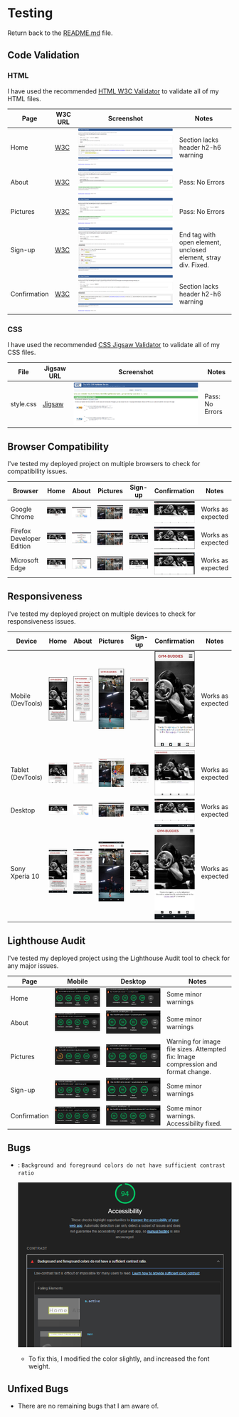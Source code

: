 # Testing

Return back to the [README.md](README.md) file.

## Code Validation

### HTML

I have used the recommended [HTML W3C Validator](https://validator.w3.org) to validate all of my HTML files.

| Page | W3C URL | Screenshot | Notes |
| --- | --- | --- | --- |
| Home | [W3C](https://validator.w3.org/nu/?doc=https%3A%2F%2Fdavidfb94.github.io%2Fproject-1-grouptraining%2Findex.html) | ![screenshot](documentation/validation/html-validation-index.png) | Section lacks header h2-h6 warning |
| About | [W3C](https://validator.w3.org/nu/?doc=https%3A%2F%2Fdavidfb94.github.io%2Fproject-1-grouptraining%2Fabout.html) | ![screenshot](documentation/validation/html-validation-about.png) | Pass: No Errors|
| Pictures| [W3C](https://validator.w3.org/nu/?doc=https%3A%2F%2Fdavidfb94.github.io%2Fproject-1-grouptraining%2Fpictures.html) | ![screenshot](documentation/validation/html-validation-pictures.png) | Pass: No Errors |
| Sign-up | [W3C](https://validator.w3.org/nu/?doc=https%3A%2F%2Fdavidfb94.github.io%2Fproject-1-grouptraining%2Fsign-up.html) | ![screenshot](documentation/validation/html-validation-signup.png) | End tag with open element, unclosed element, stray div. Fixed.|
| Confirmation | [W3C](https://validator.w3.org/nu/?doc=https%3A%2F%2Fdavidfb94.github.io%2Fproject-1-grouptraining%2Fconfirmation.html%3Ff-name%3DTesting%26l-name%3DTesting%26email%3Dtesting%2540testing.com) | ![screenshot](documentation/validation/html-validation-confirmation.png) | Section lacks header h2-h6 warning |

### CSS

I have used the recommended [CSS Jigsaw Validator](https://jigsaw.w3.org/css-validator) to validate all of my CSS files.

| File | Jigsaw URL | Screenshot | Notes |
| --- | --- | --- | --- |
| style.css | [Jigsaw](https://jigsaw.w3.org/css-validator/validator?uri=https%3A%2F%2Fdavidfb94.github.io%2Fproject-1-grouptraining%2F&profile=css3svg&usermedium=all&warning=1&vextwarning=&lang=en) | ![screenshot](documentation/validation/css-validator.png) | Pass: No Errors |

## Browser Compatibility

I've tested my deployed project on multiple browsers to check for compatibility issues.

| Browser | Home | About | Pictures | Sign-up | Confirmation | Notes |
| --- | --- | --- | --- | --- | --- | --- |
| Google Chrome | ![screenshot](documentation/browsers/chrome-home.png) | ![screenshot](documentation/browsers/chrome-about.png) | ![screenshot](documentation/browsers/chrome-pictures.png) | ![screenshot](documentation/browsers/chrome-signup.png) | ![screenshot](documentation/browsers/chrome-confirmation.png) | Works as expected |
| Firefox Developer Edition | ![screenshot](documentation/browsers/firefoxdev-home.png) | ![screenshot](documentation/browsers/firefoxdev-about.png) | ![screenshot](documentation/browsers/firefoxdev-pictures.png) | ![screenshot](documentation/browsers/firefoxdev-signup.png) | ![screenshot](documentation/browsers/firefoxdev-confirmation.png) | Works as expected |
| Microsoft Edge | ![screenshot](documentation/browsers/msedge-home.png) | ![screenshot](documentation/browsers/msedge-about.png) | ![screenshot](documentation/browsers/msedge-pictures.png) | ![screenshot](documentation/browsers/msedge-signup.png) | ![screenshot](documentation/browsers/msedge-confirmation.png) | Works as expected |

## Responsiveness

I've tested my deployed project on multiple devices to check for responsiveness issues.

| Device | Home | About | Pictures | Sign-up | Confirmation | Notes |
| --- | --- | --- | --- | --- | --- | --- |
| Mobile (DevTools) | ![screenshot](documentation/responsiveness/mobile-home.png) | ![screenshot](documentation/responsiveness/mobile-about.png) | ![screenshot](documentation/responsiveness/mobile-pictures.png) | ![screenshot](documentation/responsiveness/mobile-signup.png) | ![screenshot](documentation/responsiveness/mobile-confirmation.png) | Works as expected |
| Tablet (DevTools) | ![screenshot](documentation/responsiveness/tablet-home.png) | ![screenshot](documentation/responsiveness/tablet-about.png) | ![screenshot](documentation/responsiveness/tablet-pictures.png) | ![screenshot](documentation/responsiveness/tablet-signup.png) | ![screenshot](documentation/responsiveness/tablet-confirmation.png) | Works as expected |
| Desktop | ![screenshot](documentation/browsers/chrome-home.png) | ![screenshot](documentation/browsers/chrome-about.png) | ![screenshot](documentation/browsers/chrome-pictures.png) | ![screenshot](documentation/browsers/chrome-signup.png) | ![screenshot](documentation/browsers/chrome-confirmation.png) | Works as expected |
| Sony Xperia 10 | ![screenshot](documentation/responsiveness/xperia-home.jpg) | ![screenshot](documentation/responsiveness/xperia-about.jpg) | ![screenshot](documentation/responsiveness/xperia-pictures.jpg) | ![screenshot](documentation/responsiveness/xperia-signup.jpg) | ![screenshot](documentation/responsiveness/xperia-confirmation.jpg) | Works as expected |

## Lighthouse Audit

I've tested my deployed project using the Lighthouse Audit tool to check for any major issues.

| Page | Mobile | Desktop | Notes |
| --- | --- | --- | --- |
| Home | ![screenshot](documentation/lighthouse/lighthouse-mobile-home.png) | ![screenshot](documentation/lighthouse/lighthouse-desktop-home.png) | Some minor warnings |
| About | ![screenshot](documentation/lighthouse/lighthouse-mobile-about.png) | ![screenshot](documentation/lighthouse/lighthouse-desktop-about.png) | Some minor warnings |
| Pictures| ![screenshot](documentation/lighthouse/lighthouse-mobile-pictures.png) | ![screenshot](documentation/lighthouse/lighthouse-desktop-pictures.png) | Warning for image file sizes. Attempted fix: Image compression and format change. |
| Sign-up| ![screenshot](documentation/lighthouse/lighthouse-mobile-signup.png) | ![screenshot](documentation/lighthouse/lighthouse-desktop-signup.png) | Some minor warnings |
| Confirmation| ![screenshot](documentation/lighthouse/lighthouse-mobile-confirmation.png) | ![screenshot](documentation/lighthouse/lighthouse-desktop-confirmation.png) | Some minor warnings. Accessibility fixed. |

## Bugs

- : `Background and foreground colors do not have sufficient contrast ratio`

    ![screenshot](documentation/bug01.png)

  - To fix this, I modified the color slightly, and increased the font weight.

## Unfixed Bugs

- There are no remaining bugs that I am aware of.
  